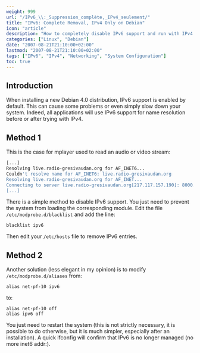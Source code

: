 ```yaml
---
weight: 999
url: "/IPv6_\\:_Suppression_complète,_IPv4_seulement/"
title: "IPv6: Complete Removal, IPv4 Only on Debian"
icon: "article"
description: "How to completely disable IPv6 support and run with IPv4 only on a Debian system."
categories: ["Linux", "Debian"]
date: "2007-08-21T21:10:00+02:00"
lastmod: "2007-08-21T21:10:00+02:00"
tags: ["IPv6", "IPv4", "Networking", "System Configuration"]
toc: true
---
```


## Introduction

When installing a new Debian 4.0 distribution, IPv6 support is enabled by default. This can cause some problems or even simply slow down your system. Indeed, all applications will use IPv6 support for name resolution before or after trying with IPv4.

## Method 1

This is the case for mplayer used to read an audio or video stream:

```bash
[...]
Resolving live.radio-gresivaudan.org for AF_INET6...
Couldn't resolve name for AF_INET6: live.radio-gresivaudan.org
Resolving live.radio-gresivaudan.org for AF_INET...
Connecting to server live.radio-gresivaudan.org[217.117.157.190]: 8000...
[...]
```

There is a simple method to disable IPv6 support. You just need to prevent the system from loading the corresponding module. Edit the file `/etc/modprobe.d/blacklist` and add the line:

```
blacklist ipv6
```

Then edit your `/etc/hosts` file to remove IPv6 entries.

## Method 2

Another solution (less elegant in my opinion) is to modify `/etc/modprobe.d/aliases` from:

```
alias net-pf-10 ipv6
```

to:

```
alias net-pf-10 off
alias ipv6 off
```

You just need to restart the system (this is not strictly necessary, it is possible to do otherwise, but it is much simpler, especially after an installation). A quick ifconfig will confirm that IPv6 is no longer managed (no more inet6 addr:).
